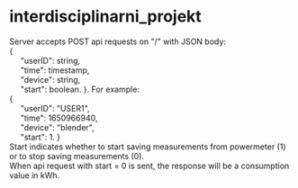 # interdisciplinarni_projekt

Server accepts POST api requests on "/" with JSON body:   
{  
 &nbsp;&nbsp;&nbsp;&nbsp;   "userID": string,  
 &nbsp;&nbsp;&nbsp;&nbsp;  "time": timestamp,  
 &nbsp;&nbsp;&nbsp;&nbsp;   "device": string,  
 &nbsp;&nbsp;&nbsp;&nbsp;   "start": boolean. 
}. 
For example:   
{  
&nbsp;&nbsp;&nbsp;&nbsp;    "userID": "USER1",  
&nbsp;&nbsp;&nbsp;&nbsp;    "time": 1650966940,  
&nbsp;&nbsp;&nbsp;&nbsp;    "device": "blender",  
&nbsp;&nbsp;&nbsp;&nbsp;    "start": 1. 
}  
Start indicates whether to start saving measurements from powermeter (1) or to stop saving measurements (0).  
When api request with start = 0 is sent, the response will be a consumption value in kWh. 
